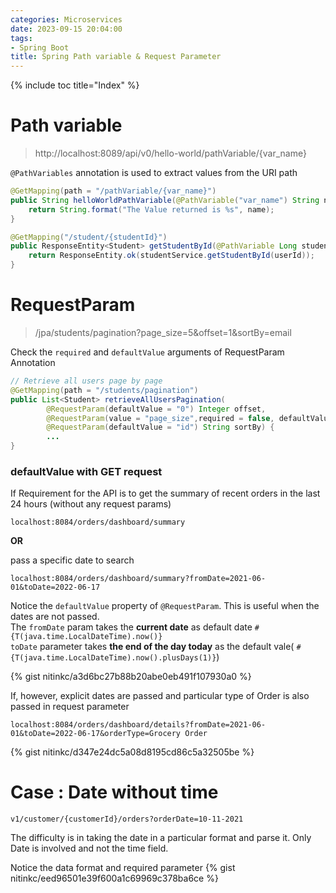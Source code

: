 ```yaml
---
categories: Microservices
date: 2023-09-15 20:04:00
tags:
- Spring Boot
title: Spring Path variable & Request Parameter
---
```


{% include toc title="Index" %}

# Path variable

> http://localhost:8089/api/v0/hello-world/pathVariable/{var_name}

`@PathVariables` annotation is used to extract values from the URI path

```java
@GetMapping(path = "/pathVariable/{var_name}")
public String helloWorldPathVariable(@PathVariable("var_name") String name) {
    return String.format("The Value returned is %s", name);
}

@GetMapping("/student/{studentId}")
public ResponseEntity<Student> getStudentById(@PathVariable Long studentId) {
    return ResponseEntity.ok(studentService.getStudentById(userId));
}
```

# RequestParam

> /jpa/students/pagination?page_size=5&offset=1&sortBy=email

Check the `required` and `defaultValue` arguments of RequestParam Annotation

```java
// Retrieve all users page by page
@GetMapping(path = "/students/pagination")
public List<Student> retrieveAllUsersPagination(
        @RequestParam(defaultValue = "0") Integer offset,
        @RequestParam(value = "page_size",required = false, defaultValue = "10") Integer pageSize,
        @RequestParam(defaultValue = "id") String sortBy) {
        ...
}
```

### defaultValue with GET request

If Requirement for the API is to get the summary of recent orders in the last 24
hours (without any request params)

```
localhost:8084/orders/dashboard/summary
```

**OR**

pass a specific date to search

```
localhost:8084/orders/dashboard/summary?fromDate=2021-06-01&toDate=2022-06-17
```

Notice the `defaultValue` property of `@RequestParam`. This is useful when the
dates are not passed.
<br>
The `fromDate` param takes the **current date** as default date
`#{T(java.time.LocalDateTime).now()}`
<br>
`toDate` parameter takes **the end of the day today** as the default vale(
`#{T(java.time.LocalDateTime).now().plusDays(1)}`)

{% gist nitinkc/a3d6bc27b88b20abe0eb491f107930a0 %}

If, however, explicit dates are passed and particular type of Order is also
passed in request parameter

```
localhost:8084/orders/dashboard/details?fromDate=2021-06-01&toDate=2022-06-17&orderType=Grocery Order
```

{% gist nitinkc/d347e24dc5a08d8195cd86c5a32505be %}

# Case : Date without time

```
v1/customer/{customerId}/orders?orderDate=10-11-2021
```

The difficulty is in taking the date in a particular format and parse it.
Only Date is involved and not the time field.

Notice the data format and required parameter
{% gist nitinkc/eed96501e39f600a1c69969c378ba6ce %}